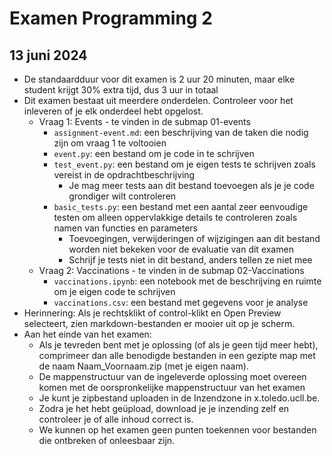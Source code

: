 # Examen Programming 2
## 13 juni 2024

* De standaardduur voor dit examen is 2 uur 20 minuten, maar elke student krijgt 30% extra tijd, dus 3 uur in totaal
* Dit examen bestaat uit meerdere onderdelen. Controleer voor het inleveren of je elk onderdeel hebt opgelost.
  * Vraag 1: Events - te vinden in de submap 01-events
    * `assignment-event.md`: een beschrijving van de taken die nodig zijn om vraag 1 te voltooien
    * `event.py`: een bestand om je code in te schrijven
    * `test_event.py`: een bestand om je eigen tests te schrijven zoals vereist in de opdrachtbeschrijving
      * Je mag meer tests aan dit bestand toevoegen als je je code grondiger wilt controleren
    * `basic_tests.py`: een bestand met een aantal zeer eenvoudige testen om alleen oppervlakkige details te controleren zoals namen van functies en parameters
      * Toevoegingen, verwijderingen of wijzigingen aan dit bestand worden niet bekeken voor de evaluatie van dit examen
      * Schrijf je tests niet in dit bestand, anders tellen ze niet mee
  * Vraag 2: Vaccinations - te vinden in de submap 02-Vaccinations
    * `vaccinations.ipynb`: een notebook met de beschrijving en ruimte om je eigen code te schrijven
    * `vaccinations.csv`: een bestand met gegevens voor je analyse
* Herinnering: Als je rechtsklikt of control-klikt en Open Preview selecteert, zien markdown-bestanden er mooier uit op je scherm.
* Aan het einde van het examen:
  * Als je tevreden bent met je oplossing (of als je geen tijd meer hebt), comprimeer dan alle benodigde bestanden in een gezipte map met de naam Naam_Voornaam.zip (met je eigen naam).
  * De mappenstructuur van de ingeleverde oplossing moet overeen komen met de oorspronkelijke mappenstructuur van het examen
  * Je kunt je zipbestand uploaden in de Inzendzone in x.toledo.ucll.be.
  * Zodra je het hebt geüpload, download je je inzending zelf en controleer je of alle inhoud correct is.
  * We kunnen op het examen geen punten toekennen voor bestanden die ontbreken of onleesbaar zijn.
